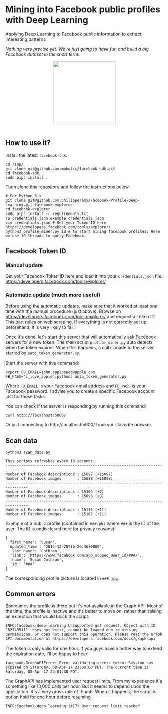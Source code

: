 # Mining into Facebook public profiles with Deep Learning
Applying Deep Learning to Facebook public information to extract interesting patterns

<i>Nothing very precise yet. We're just going to have fun and build a big Facebook dataset in the short term!</i>

<div align="center">
  <img src="https://upload.wikimedia.org/wikipedia/commons/thumb/c/c2/F_icon.svg/2000px-F_icon.svg.png" width="200"><br><br>
</div>



## How to use it?

Install the latest `facebook-sdk`.
```
cd /tmp/
git clone git@github.com:mobolic/facebook-sdk.git
cd facebook-sdk
sudo pip3 install .
```

Then clone this repository and follow the instructions below.
```
# For Python 3.x
git clone git@github.com:philipperemy/Facebook-Profile-Deep-Learning.git facebook-explorer
cd facebook-explorer
sudo pip3 install -r requirements.txt
cp credentials.json.example credentials.json
vim credentials.json # Get your Token ID here https://developers.facebook.com/tools/explorer/
python3 profile_miner.py 10 # to start mining facebook profiles. Here we use 10 threads to query Facebook.
```

## Facebook Token ID

### Manual update
Get your Facebook Token ID here and load it into your `credentials.json` file.
https://developers.facebook.com/tools/explorer/

### Automatic update (much more useful)

Before using the automatic updates, make sure that it worked at least one time with the manual procedure (just above). Browse on https://developers.facebook.com/tools/explorer/ and request a Token ID. This part relies on web scraping. If everything is not correctly set up beforehand, it is very likely to fail.

Once it's done, let's start this server that will automatically ask Facebook servers for a new token. The main script `profile_miner.py` auto detects when the token expires. When this happens, a call is made to the server started by `auto_token_generator.py`.

Start the server with this command:
```
export FB_EMAIL=john.appleseed@apple.com FB_PASS='i_love_apple';python3 auto_token_generator.py
```
Where `FB_EMAIL` is your Facebook email address and `FB_PASS` is your Facebook password. I advise you to create a specific Facebook account just for those tasks.

You can check if the server is responding by running this command:

```
curl http://localhost:5000/
```

Or just connecting to http://localhost:5000/ from your favorite browser.


## Scan data

```
python3 scan_data.py
```

```
This scripts refreshes every 10 seconds.
--------------------------------------------------------------------------------
Number of Facebook descriptions : 15097 (+15097)
Number of Facebook images       : 15088 (+15088)
--------------------------------------------------------------------------------
Number of Facebook descriptions : 15104 (+7)
Number of Facebook images       : 15096 (+8)
--------------------------------------------------------------------------------
Number of Facebook descriptions : 15115 (+11)
Number of Facebook images       : 15107 (+11)
```

Example of a public profile (contained in `###.pkl` where `###` is the ID of the user. The ID is undisclosed here for privacy reasons):
```
{
 'first_name': 'Susan', 
 'updated_time': '2016-12-28T16:26:46+0000', 
  'last_name': 'Cothran', 
  'link': 'https://www.facebook.com/app_scoped_user_id/###/', 
  'name': 'Susan Cothran', 
  'id': '###'
}
```
The corresponding profile picture is located in `###.jpg`.

## Common errors

Sometimes the profile is there but it's not available in the Graph API. Most of the time, the profile is inactive and it's better to move on, rather than raising an exception that would block the script:
```
INFO:facebook-deep-learning:Unsupported get request. Object with ID '827435111' does not exist, cannot be loaded due to missing permissions, or does not support this operation. Please read the Graph API documentation at https://developers.facebook.com/docs/graph-api
```

The token is only valid for one hour. If you guys have a better way to extend the expiration date, I'll be happy to hear!
```
facebook.GraphAPIError: Error validating access token: Session has expired on Saturday, 08-Apr-17 23:00:00 PDT. The current time is Saturday, 08-Apr-17 23:01:30 PDT.
```

The GraphAPI has implemented user request limits. From my experience it's something like 10,000 calls per hour. But it seems to depend upon the application. It's a very gross rule of thumb. When it happens, the script is put on hold for one hour before resuming.
```
INFO:facebook-deep-learning:(#17) User request limit reached
```
